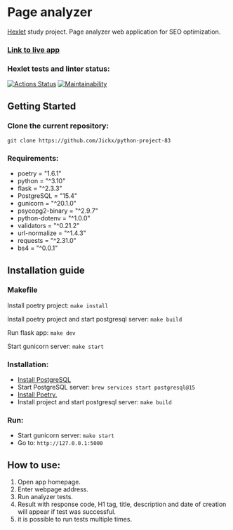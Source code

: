 # Page analyzer
[Hexlet](https://ru.hexlet.io/) study project. Page analyzer web application for SEO optimization. 
### [Link to live app](https://page-analyzer-ku65.onrender.com/)

### Hexlet tests and linter status:
[![Actions Status](https://github.com/Jickx/python-project-83/workflows/hexlet-check/badge.svg)](https://github.com/Jickx/python-project-83/actions)
[![Maintainability](https://api.codeclimate.com/v1/badges/ba786c33385dc7cea68f/maintainability)](https://codeclimate.com/github/Jickx/python-project-83/maintainability)

## Getting Started

### Clone the current repository:
```git clone https://github.com/Jickx/python-project-83```

### Requirements:
* poetry = "1.6.1"
* python = "^3.10"
* flask = "^2.3.3"
* PostgreSQL = "15.4"
* gunicorn = "^20.1.0"
* psycopg2-binary = "^2.9.7"
* python-dotenv = "^1.0.0"
* validators = "^0.21.2"
* url-normalize = "^1.4.3"
* requests = "^2.31.0"
* bs4 = "^0.0.1"


## Installation guide

### Makefile

Install poetry project: ```make install```

Install poetry project and start postgresql server: ```make build```

Run flask app: ```make dev```

Start gunicorn server: ```make start```

### Installation:
* [Install PostgreSQL](https://www.postgresql.org/download/)
*  Start PostgreSQL server: ```brew services start postgresql@15```
* [Install Poetry.](https://python-poetry.org/docs/)
* Install project and start postgresql server: ```make build```


### Run:
* Start gunicorn server: ```make start```
* Go to: ```http://127.0.0.1:5000```

## How to use:
1. Open app homepage.
2. Enter webpage address.
3. Run analyzer tests.
4. Result with response code, H1 tag, title, description and date of creation will appear if test was successful.
5. it is possible to run tests multiple times.
